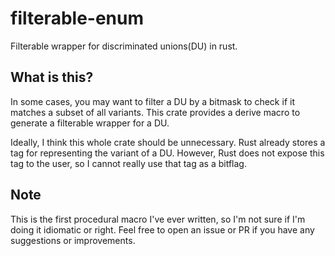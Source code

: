 # filterable-enum

Filterable wrapper for discriminated unions(DU) in rust.

## What is this?

In some cases, you may want to filter a DU by a bitmask to check if it matches a subset of all variants.
This crate provides a derive macro to generate a filterable wrapper for a DU.

Ideally, I think this whole crate should be unnecessary. Rust already stores a tag for representing the variant of a DU.
However, Rust does not expose this tag to the user, so I cannot really use that tag as a bitflag.

## Note

This is the first procedural macro I've ever written, so I'm not sure if I'm doing it idiomatic or right.
Feel free to open an issue or PR if you have any suggestions or improvements.
